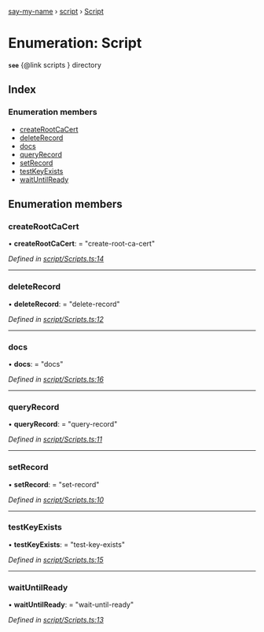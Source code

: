 [say-my-name](../README.md) › [script](../modules/script.md) › [Script](script.script-1.md)

# Enumeration: Script

**`see`** {@link scripts } directory

## Index

### Enumeration members

* [createRootCaCert](script.script-1.md#createrootcacert)
* [deleteRecord](script.script-1.md#deleterecord)
* [docs](script.script-1.md#docs)
* [queryRecord](script.script-1.md#queryrecord)
* [setRecord](script.script-1.md#setrecord)
* [testKeyExists](script.script-1.md#testkeyexists)
* [waitUntilReady](script.script-1.md#waituntilready)

## Enumeration members

###  createRootCaCert

• **createRootCaCert**: = "create-root-ca-cert"

*Defined in [script/Scripts.ts:14](https://github.com/matthewjosephtaylor/say-my-name/blob/57773d3/src/js/script/Scripts.ts#L14)*

___

###  deleteRecord

• **deleteRecord**: = "delete-record"

*Defined in [script/Scripts.ts:12](https://github.com/matthewjosephtaylor/say-my-name/blob/57773d3/src/js/script/Scripts.ts#L12)*

___

###  docs

• **docs**: = "docs"

*Defined in [script/Scripts.ts:16](https://github.com/matthewjosephtaylor/say-my-name/blob/57773d3/src/js/script/Scripts.ts#L16)*

___

###  queryRecord

• **queryRecord**: = "query-record"

*Defined in [script/Scripts.ts:11](https://github.com/matthewjosephtaylor/say-my-name/blob/57773d3/src/js/script/Scripts.ts#L11)*

___

###  setRecord

• **setRecord**: = "set-record"

*Defined in [script/Scripts.ts:10](https://github.com/matthewjosephtaylor/say-my-name/blob/57773d3/src/js/script/Scripts.ts#L10)*

___

###  testKeyExists

• **testKeyExists**: = "test-key-exists"

*Defined in [script/Scripts.ts:15](https://github.com/matthewjosephtaylor/say-my-name/blob/57773d3/src/js/script/Scripts.ts#L15)*

___

###  waitUntilReady

• **waitUntilReady**: = "wait-until-ready"

*Defined in [script/Scripts.ts:13](https://github.com/matthewjosephtaylor/say-my-name/blob/57773d3/src/js/script/Scripts.ts#L13)*
